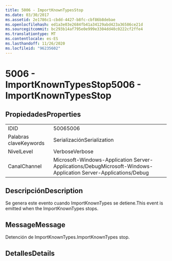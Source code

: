 ```yaml
---
title: 5006 - ImportKnownTypesStop
ms.date: 03/30/2017
ms.assetid: 2e1786c1-cbdd-4427-b8fc-cbf86b8debae
ms.openlocfilehash: ed1a3e03e2684fb41a34129abd423a36586ce21d
ms.sourcegitcommit: bc293b14af795e0e999e3304dd40c0222cf2ffe4
ms.translationtype: MT
ms.contentlocale: es-ES
ms.lasthandoff: 11/26/2020
ms.locfileid: "96235602"
---
```

# <a name="5006---importknowntypesstop"></a><span data-ttu-id="eefc8-102">5006 - ImportKnownTypesStop</span><span class="sxs-lookup"><span data-stu-id="eefc8-102">5006 - ImportKnownTypesStop</span></span>

## <a name="properties"></a><span data-ttu-id="eefc8-103">Propiedades</span><span class="sxs-lookup"><span data-stu-id="eefc8-103">Properties</span></span>  
  
|||  
|-|-|  
|<span data-ttu-id="eefc8-104">ID</span><span class="sxs-lookup"><span data-stu-id="eefc8-104">ID</span></span>|<span data-ttu-id="eefc8-105">5006</span><span class="sxs-lookup"><span data-stu-id="eefc8-105">5006</span></span>|  
|<span data-ttu-id="eefc8-106">Palabras clave</span><span class="sxs-lookup"><span data-stu-id="eefc8-106">Keywords</span></span>|<span data-ttu-id="eefc8-107">Serialización</span><span class="sxs-lookup"><span data-stu-id="eefc8-107">Serialization</span></span>|  
|<span data-ttu-id="eefc8-108">Nivel</span><span class="sxs-lookup"><span data-stu-id="eefc8-108">Level</span></span>|<span data-ttu-id="eefc8-109">Verbose</span><span class="sxs-lookup"><span data-stu-id="eefc8-109">Verbose</span></span>|  
|<span data-ttu-id="eefc8-110">Canal</span><span class="sxs-lookup"><span data-stu-id="eefc8-110">Channel</span></span>|<span data-ttu-id="eefc8-111">Microsoft-Windows-Application Server-Applications/Debug</span><span class="sxs-lookup"><span data-stu-id="eefc8-111">Microsoft-Windows-Application Server-Applications/Debug</span></span>|  
  
## <a name="description"></a><span data-ttu-id="eefc8-112">Descripción</span><span class="sxs-lookup"><span data-stu-id="eefc8-112">Description</span></span>  

 <span data-ttu-id="eefc8-113">Se genera este evento cuando ImportKnownTypes se detiene.</span><span class="sxs-lookup"><span data-stu-id="eefc8-113">This event is emitted when the ImportKnownTypes stops.</span></span>  
  
## <a name="message"></a><span data-ttu-id="eefc8-114">Message</span><span class="sxs-lookup"><span data-stu-id="eefc8-114">Message</span></span>  

 <span data-ttu-id="eefc8-115">Detención de ImportKnownTypes.</span><span class="sxs-lookup"><span data-stu-id="eefc8-115">ImportKnownTypes stop.</span></span>  
  
## <a name="details"></a><span data-ttu-id="eefc8-116">Detalles</span><span class="sxs-lookup"><span data-stu-id="eefc8-116">Details</span></span>
